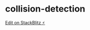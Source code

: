 # collision-detection

[Edit on StackBlitz ⚡️](https://stackblitz.com/github/MarkGrivainis/collision-detection)

